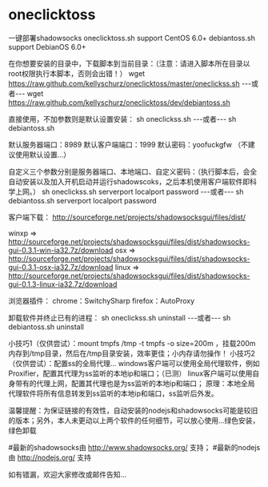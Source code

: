 oneclicktoss
============

一键部署shadowsocks
oneclicktoss.sh support CentOS 6.0+
debiantoss.sh support DebianOS 6.0+

在你想要安装的目录中，下载脚本到当前目录：（注意：请进入脚本所在目录以root权限执行本脚本，否则会出错！）
wget https://raw.github.com/kellyschurz/oneclicktoss/master/oneclickss.sh
---或者---
wget https://raw.github.com/kellyschurz/oneclicktoss/dev/debiantoss.sh

直接使用，不加参数则是默认设置安装：
sh oneclickss.sh
---或者---
sh debiantoss.sh

默认服务器端口：8989
默认客户端端口：1999
默认密码：yoofuckgfw
（不建议使用默认设置...）

自定义三个参数分别是服务器端口、本地端口、自定义密码：（执行脚本后，会全自动安装以及加入开机启动并运行shadowscoks，之后本机使用客户端软件即科学上网。）
sh oneclickss.sh serverport localport password
---或者---
sh debiantoss.sh serverport localport password

客户端下载：
http://sourceforge.net/projects/shadowsocksgui/files/dist/

winxp => http://sourceforge.net/projects/shadowsocksgui/files/dist/shadowsocks-gui-0.3.1-win-ia32.7z/download
osx    => http://sourceforge.net/projects/shadowsocksgui/files/dist/shadowsocks-gui-0.3.1-osx-ia32.7z/download
linux  => http://sourceforge.net/projects/shadowsocksgui/files/dist/shadowsocks-gui-0.1.3-linux-ia32.7z/download

浏览器插件：
chrome：SwitchySharp
firefox：AutoProxy

卸载软件并终止已有的进程：
sh oneclickss.sh uninstall
---或者---
sh debiantoss.sh uninstall

小技巧1（仅供尝试）：mount tmpfs /tmp -t tmpfs -o size=200m ，挂载200m内存到/tmp目录，然后在/tmp目录安装，效率更佳；小内存请勿操作！
小技巧2（仅供尝试）：配置ss的全局代理...
windows客户端可以使用全局代理软件，例如Proxifier，配置其代理为ss监听的本地ip和端口；（已测）
linux客户端可以使用自身带有的代理上网，配置其代理也是为ss监听的本地ip和端口；
原理：本地全局代理软件将所有信息转发到ss监听的本地ip和端口，ss监听后外发。

温馨提醒：为保证链接的有效性，自动安装的nodejs和shadowsocks可能是较旧的版本；另外，本人未更动以上两个软件的任何细节，可以放心使用...绿色安装，绿色卸载

#最新的shadowsocks由 http://www.shadowsocks.org/ 支持；
#最新的nodejs由 http://nodejs.org/ 支持

如有错漏，欢迎大家修改或邮件告知...
